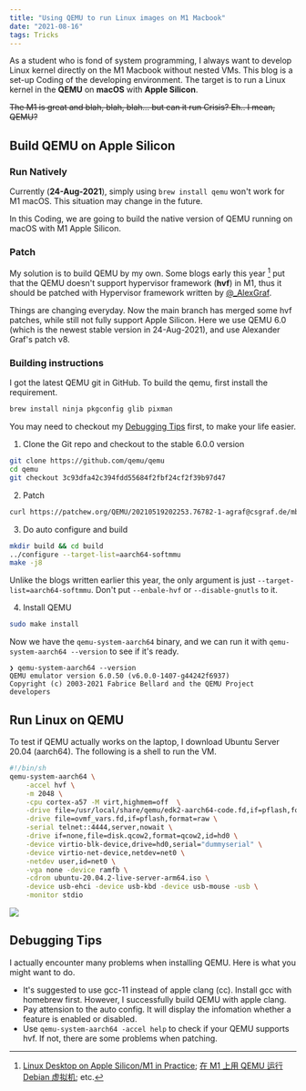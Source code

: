 ```yaml
---
title: "Using QEMU to run Linux images on M1 Macbook"
date: "2021-08-16"
tags: Tricks
---
```


As a student who is fond of system programming, I always want to develop Linux kernel directly on the M1 Macbook without nested VMs. This blog is a set-up Coding of the developing environment. The target is to run a  Linux kernel in the **QEMU** on **macOS** with **Apple Silicon**.

<!-- more -->

~~The M1 is great and blah, blah, blah… but can it run Crisis? Eh.. I mean, QEMU?~~

## Build QEMU on Apple Silicon

### Run Natively

Currently (**24-Aug-2021**), simply using `brew install qemu` won't work for M1 macOS. This situation may change in the future.

In this Coding, we are going to build the native version of QEMU running on macOS with M1 Apple Silicon.

### Patch

My solution is to build QEMU by my own. Some blogs early this year [^1] put that the QEMU doesn't support hypervisor framework (**hvf**) in M1, thus it should be patched with Hypervisor framework written by [@_AlexGraf](https://twitter.com/_AlexGraf). 

Things are changing everyday. Now the main branch has merged some hvf patches, while still not fully support Apple Silicon. Here we use QEMU 6.0 (which is the newest stable version in 24-Aug-2021), and use Alexander Graf's patch v8.

### Building instructions

I got the latest QEMU git in GitHub. To build the qemu, first install the requirement.

```bash
brew install ninja pkgconfig glib pixman
```

You may need to checkout my [Debugging Tips](#debugging-tips) first, to make your life easier.

1. Clone the Git repo and checkout to the stable 6.0.0 version

```bash
git clone https://github.com/qemu/qemu
cd qemu
git checkout 3c93dfa42c394fdd55684f2fbf24cf2f39b97d47
```

2. Patch

```bash
curl https://patchew.org/QEMU/20210519202253.76782-1-agraf@csgraf.de/mbox | git am
```

3. Do auto configure and build

```bash
mkdir build && cd build
../configure --target-list=aarch64-softmmu
make -j8
```

Unlike the blogs written earlier this year, the only argument is just `--target-list=aarch64-softmmu`. Don't put `--enbale-hvf` or `--disable-gnutls` to it.

4. Install QEMU


```bash
sudo make install
```

Now we have the `qemu-system-aarch64` binary, and we can run it with `qemu-system-aarch64 --version` to see if it's ready.

```
❯ qemu-system-aarch64 --version
QEMU emulator version 6.0.50 (v6.0.0-1407-g44242f6937)
Copyright (c) 2003-2021 Fabrice Bellard and the QEMU Project developers
```

## Run Linux on QEMU

To test if QEMU actually works on the laptop, I download Ubuntu Server 20.04 (aarch64). The following is a shell to run the VM.

```bash
#!/bin/sh
qemu-system-aarch64 \
    -accel hvf \
    -m 2048 \
    -cpu cortex-a57 -M virt,highmem=off  \
    -drive file=/usr/local/share/qemu/edk2-aarch64-code.fd,if=pflash,format=raw,readonly=on \
    -drive file=ovmf_vars.fd,if=pflash,format=raw \
    -serial telnet::4444,server,nowait \
    -drive if=none,file=disk.qcow2,format=qcow2,id=hd0 \
    -device virtio-blk-device,drive=hd0,serial="dummyserial" \
    -device virtio-net-device,netdev=net0 \
    -netdev user,id=net0 \
    -vga none -device ramfb \
    -cdrom ubuntu-20.04.2-live-server-arm64.iso \
    -device usb-ehci -device usb-kbd -device usb-mouse -usb \
    -monitor stdio
```

![](/images/zz1pLq.png)

## Debugging Tips

I actually encounter many problems when installing QEMU. Here is what you might want to do.

- It's suggested to use gcc-11 instead of apple clang (cc). Install gcc with homebrew first. However, I successfully build QEMU with apple clang.
- Pay attension to the auto config. It will display the infomation whether a feature is enabled or disabled.
- Use `qemu-system-aarch64 -accel help` to check if your QEMU supports hvf. If not, there are some problems when patching.



[^1]: [Linux Desktop on Apple Silicon/M1 in Practice](https://gist.github.com/akihikodaki/87df4149e7ca87f18dc56807ec5a1bc5); [在 M1 上用 QEMU 运行 Debian 虚拟机](https://jia.je/software/2021/01/02/aarch64-debian-in-qemu-m1/); etc.

